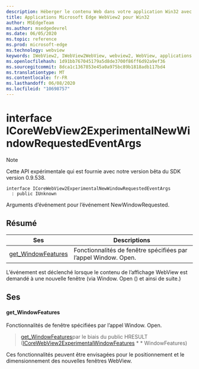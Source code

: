 ```yaml
---
description: Héberger le contenu Web dans votre application Win32 avec le contrôle Microsoft Edge WebView2
title: Applications Microsoft Edge WebView2 pour Win32
author: MSEdgeTeam
ms.author: msedgedevrel
ms.date: 06/05/2020
ms.topic: reference
ms.prod: microsoft-edge
ms.technology: webview
keywords: IWebView2, IWebView2WebView, webview2, WebView, applications Win32, Win32, Edge, ICoreWebView2, ICoreWebView2Controller, contrôle de navigateur, html Edge
ms.openlocfilehash: 1d91bb767045179a5d8de3700f86ff6d92a9ef36
ms.sourcegitcommit: 8dca1c1367853e45a0a975bc89b1818adb117bd4
ms.translationtype: MT
ms.contentlocale: fr-FR
ms.lasthandoff: 06/08/2020
ms.locfileid: "10698757"
---
```

# interface ICoreWebView2ExperimentalNewWindowRequestedEventArgs 

> [!NOTE]
> Cette API expérimentale qui est fournie avec notre version bêta du SDK version 0.9.538.

```
interface ICoreWebView2ExperimentalNewWindowRequestedEventArgs
  : public IUnknown
```

Arguments d’événement pour l’événement NewWindowRequested.

## Résumé

 Ses                        | Descriptions
--------------------------------|---------------------------------------------
[get_WindowFeatures](#get_windowfeatures) | Fonctionnalités de fenêtre spécifiées par l’appel Window. Open.

L’événement est déclenché lorsque le contenu de l’affichage WebView est demandé à une nouvelle fenêtre (via Window. Open () et ainsi de suite.)

## Ses

#### get_WindowFeatures 

Fonctionnalités de fenêtre spécifiées par l’appel Window. Open.

> [get_WindowFeatures](#get_windowfeatures)par le biais du public HRESULT ([ICoreWebView2ExperimentalWindowFeatures](icorewebview2experimentalwindowfeatures.md) * * WindowFeatures)

Ces fonctionnalités peuvent être envisagées pour le positionnement et le dimensionnement des nouvelles fenêtres WebView.

